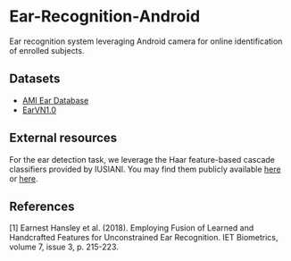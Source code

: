 # Ear-Recognition-Android
Ear recognition system leveraging Android camera for online identification of enrolled subjects.

## Datasets
- [AMI Ear Database](https://ctim.ulpgc.es/research_works/ami_ear_database/)
- [EarVN1.0](https://data.mendeley.com/datasets/yws3v3mwx3/4)

## External resources

For the ear detection task, we leverage the Haar feature-based cascade classifiers provided by IUSIANI. You may find them publicly available [here](https://github.com/DiUS/Physiognomy/tree/master/python/haarcascades) or [here](https://github.com/opencv/opencv/blob/e33bfb5ebfcf51b5f15995c08fd68a6b2ecb2f1e/data/haarcascades).

## References
[1] Earnest Hansley et al. (2018). Employing Fusion of Learned and Handcrafted Features for Unconstrained Ear Recognition. IET Biometrics, volume 7, issue 3, p. 215-223.

